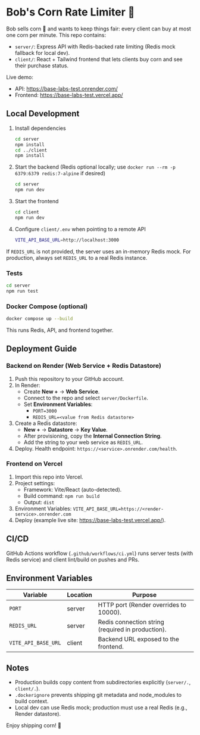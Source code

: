 # Bob's Corn Rate Limiter 🌽

Bob sells corn 🌽 and wants to keep things fair: every client can buy at most one corn per minute. This repo contains:

- `server/`: Express API with Redis-backed rate limiting (Redis mock fallback for local dev).
- `client/`: React + Tailwind frontend that lets clients buy corn and see their purchase status.

Live demo:

- API: <https://base-labs-test.onrender.com/>
- Frontend: <https://base-labs-test.vercel.app/>

## Local Development

1. Install dependencies
   ```bash
   cd server
   npm install
   cd ../client
   npm install
   ```
2. Start the backend (Redis optional locally; use `docker run --rm -p 6379:6379 redis:7-alpine` if desired)
   ```bash
   cd server
   npm run dev
   ```
3. Start the frontend
   ```bash
   cd client
   npm run dev
   ```
4. Configure `client/.env` when pointing to a remote API
   ```bash
   VITE_API_BASE_URL=http://localhost:3000
   ```

If `REDIS_URL` is not provided, the server uses an in-memory Redis mock. For production, always set `REDIS_URL` to a real Redis instance.

### Tests

```bash
cd server
npm run test
```

### Docker Compose (optional)

```bash
docker compose up --build
```

This runs Redis, API, and frontend together.

## Deployment Guide

### Backend on Render (Web Service + Redis Datastore)

1. Push this repository to your GitHub account.
2. In Render:
   - Create **New +** → **Web Service**.
   - Connect to the repo and select `server/Dockerfile`.
   - Set **Environment Variables**:
     - `PORT=3000`
     - `REDIS_URL=<value from Redis datastore>`
3. Create a Redis datastore:
   - **New +** → **Datastore** → **Key Value**.
   - After provisioning, copy the **Internal Connection String**.
   - Add the string to your web service as `REDIS_URL`.
4. Deploy. Health endpoint: `https://<service>.onrender.com/health`.

### Frontend on Vercel

1. Import this repo into Vercel.
2. Project settings:
   - Framework: Vite/React (auto-detected).
   - Build command: `npm run build`
   - Output: `dist`
3. Environment Variables: `VITE_API_BASE_URL=https://<render-service>.onrender.com`
4. Deploy (example live site: <https://base-labs-test.vercel.app/>).

## CI/CD

GitHub Actions workflow (`.github/workflows/ci.yml`) runs server tests (with Redis service) and client lint/build on pushes and PRs.

## Environment Variables

| Variable | Location | Purpose |
| --- | --- | --- |
| `PORT` | server | HTTP port (Render overrides to 10000). |
| `REDIS_URL` | server | Redis connection string (required in production). |
| `VITE_API_BASE_URL` | client | Backend URL exposed to the frontend. |

## Notes

- Production builds copy content from subdirectories explicitly (`server/.`, `client/.`).
- `.dockerignore` prevents shipping git metadata and node_modules to build context.
- Local dev can use Redis mock; production must use a real Redis (e.g., Render datastore).

Enjoy shipping corn! 🌽


